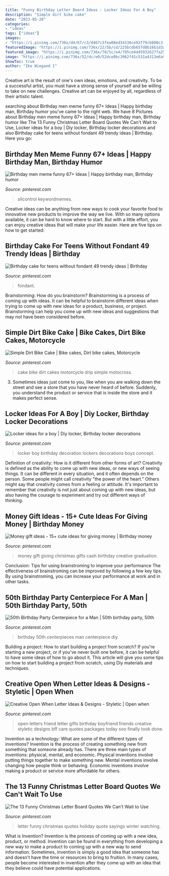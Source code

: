 ```yaml
---
title: "Funny Birthday Letter Board Ideas : Locker Ideas For A Boy"
description: "Simple dirt bike cake"
date: "2023-05-20"
categories:
- "ideas"
tags: ["ideas"]
images:
- "https://i.pinimg.com/736x/d4/67/c3/d467c3fea08ed34138ce92f79cb800c3.jpg"
featuredImage: "https://i.pinimg.com/736x/22/5b/cd/225bcdb657d8b16b1d3a7a2429d81938--birthday-party-centerpieces-th-birthday-party.jpg"
featured_image: "https://i.pinimg.com/736x/70/5c/e4/705ce4d45932627fa2576e101ccafb70.jpg"
image: "https://i.pinimg.com/736x/52/dc/e0/52dce0bc3962f41c531a4313e6a9821b.jpg"
ShowToc: true
author: "Ike Wiegand I"
---
```



Creative art is the result of one's own ideas, emotions, and creativity. To be a successful artist, you must have a strong sense of yourself and be willing to take on new challenges. Creative art can be enjoyed by all, regardless of their artistic talent.

	

		
searching about Birthday men meme funny 67+ Ideas | Happy birthday man, Birthday humor you've came to the right web. We have 8 Pictures about Birthday men meme funny 67+ Ideas | Happy birthday man, Birthday humor like The 13 Funny Christmas Letter Board Quotes We Can&#039;t Wait to Use, Locker ideas for a boy | Diy locker, Birthday locker decorations and also Birthday cake for teens without fondant 49 trendy ideas | Birthday. Here you go:
		
    
## Birthday Men Meme Funny 67+ Ideas | Happy Birthday Man, Birthday Humor

<img loading=lazy src="https://i.pinimg.com/736x/52/dc/e0/52dce0bc3962f41c531a4313e6a9821b.jpg" onerror="this.onerror=null;this.src='https://tse2.mm.bing.net/th?id=OIP.WEjKCMkuRsgnV_73MIeh4QAAAA&amp;pid=15.1';" alt="Birthday men meme funny 67+ Ideas | Happy birthday man, Birthday humor">

_Source: pinterest.com_

>slicontrol keywordmemes. 

	

Creative ideas can be anything from new ways to cook your favorite food to innovative new products to improve the way we live. With so many options available, it can be hard to know where to start. But with a little effort, you can enjoy creative ideas that will make your life easier. Here are five tips on how to get started: 

    
## Birthday Cake For Teens Without Fondant 49 Trendy Ideas | Birthday

<img loading=lazy src="https://i.pinimg.com/736x/70/5c/e4/705ce4d45932627fa2576e101ccafb70.jpg" onerror="this.onerror=null;this.src='https://tse3.mm.bing.net/th?id=OIP.WROKSNyc2TDp28svAu7fpgAAAA&amp;pid=15.1';" alt="Birthday cake for teens without fondant 49 trendy ideas | Birthday">

_Source: pinterest.com_

>fondant. 

	

Brainstorming: How do you brainstorm?
Brainstorming is a process of coming up with ideas. It can be helpful to brainstorm different ideas when trying to come up with new ideas for a product, business, or project. Brainstorming can help you come up with new ideas and suggestions that may not have been considered before.

    
## Simple Dirt Bike Cake | Bike Cakes, Dirt Bike Cakes, Motorcycle

<img loading=lazy src="https://i.pinimg.com/736x/06/55/3c/06553c5e266a7f0385dd34d003d3c303.jpg" onerror="this.onerror=null;this.src='https://tse3.mm.bing.net/th?id=OIP.uOL1lYyBMXyJWUCECZKDNgHaLH&amp;pid=15.1';" alt="Simple Dirt Bike Cake | Bike cakes, Dirt bike cakes, Motorcycle">

_Source: pinterest.com_

>cake bike dirt cakes motorcycle drip simple motocross. 

	

3. Sometimes ideas just come to you, like when you are walking down the street and see a store that you have never heard of before. Suddenly, you understand the product or service that is inside the store and it makes perfect sense.

    
## Locker Ideas For A Boy | Diy Locker, Birthday Locker Decorations

<img loading=lazy src="https://i.pinimg.com/736x/ce/6d/0b/ce6d0bbbdb04b40894b1458a3131a500--locker-ideas-lockers.jpg" onerror="this.onerror=null;this.src='https://tse4.mm.bing.net/th?id=OIP.HpZpd-9joUW35Aa1uw1oGAHaJ3&amp;pid=15.1';" alt="Locker ideas for a boy | Diy locker, Birthday locker decorations">

_Source: pinterest.com_

>locker boy birthday decoration lockers decorations boys concept. 

	

Definition of creativity: How is it different from other forms of art?
Creativity is defined as the ability to come up with new ideas, or new ways of seeing things. It can be different in every situation, and it often depends on the person. Some people might call creativity "the power of the heart." Others might say that creativity comes from a feeling or attitude. It's important to remember that creativity is not just about coming up with new ideas, but also having the courage to experiment and try out different ways of thinking.

    
## Money Gift Ideas - 15+ Cute Ideas For Giving Money | Birthday Money

<img loading=lazy src="https://i.pinimg.com/736x/d4/67/c3/d467c3fea08ed34138ce92f79cb800c3.jpg" onerror="this.onerror=null;this.src='https://tse4.mm.bing.net/th?id=OIP.HnURkMvsYPMohK8PEfiNCAHaLH&amp;pid=15.1';" alt="Money gift ideas - 15+ cute ideas for giving money | Birthday money">

_Source: pinterest.com_

>money gift giving christmas gifts cash birthday creative graduation. 

	

Conclusion: Tips for using brainstroming to improve your performance
The effectiveness of brainstroming can be improved by following a few key tips. By using brainstroming, you can increase your performance at work and in other tasks.

    
## 50th Birthday Party Centerpiece For A Man | 50th Birthday Party, 50th

<img loading=lazy src="https://i.pinimg.com/736x/22/5b/cd/225bcdb657d8b16b1d3a7a2429d81938--birthday-party-centerpieces-th-birthday-party.jpg" onerror="this.onerror=null;this.src='https://tse4.mm.bing.net/th?id=OIP.V_GVSOmtEe1nU9KvDcxfsQHaJ3&amp;pid=15.1';" alt="50th Birthday Party Centerpiece for a Man | 50th birthday party, 50th">

_Source: pinterest.com_

>birthday 50th centerpieces man centerpiece diy. 

	

Building a project: How to start building a project from scratch?
If you're starting a new project, or if you've never built one before, it can be helpful to have some ideas of how to go about it. This article will give you some tips on how to start building a project from scratch, using Diy materials and techniques.

    
## Creative Open When Letter Ideas &amp; Designs - Styletic | Open When

<img loading=lazy src="https://i.pinimg.com/736x/43/90/7f/43907f4f089ca4191fb247020cd1a708--friend-gifts-open-when-letters-for-friends.jpg" onerror="this.onerror=null;this.src='https://tse4.mm.bing.net/th?id=OIP.zQSzNXdWaN4x_k8N3TacQQHaJ4&amp;pid=15.1';" alt="Creative Open When Letter Ideas &amp; Designs - Styletic | Open when">

_Source: pinterest.com_

>open letters friend letter gifts birthday boyfriend friends creative styletic designs bff care quotes packages today soo finally took done. 

	

Invention as a technology: What are some of the different types of inventions?
Invention is the process of creating something new from something that someone already has. There are three main types of inventions: physical, mental, and economic. Physical inventions involve putting things together to make something new. Mental inventions involve changing how people think or behaving. Economic inventions involve making a product or service more affordable for others.

    
## The 13 Funny Christmas Letter Board Quotes We Can&#039;t Wait To Use

<img loading=lazy src="https://i.pinimg.com/736x/5a/af/62/5aaf6267c9143e78aaaa17dc9feb58f0.jpg" onerror="this.onerror=null;this.src='https://tse4.mm.bing.net/th?id=OIP.m_uaKlwpUO55lFgxHWlgbAHaLH&amp;pid=15.1';" alt="The 13 Funny Christmas Letter Board Quotes We Can&#039;t Wait to Use">

_Source: pinterest.com_

>letter funny christmas quotes holiday quote sayings winter watching. 

	

What is Invention?
Invention is the process of coming up with a new idea, product, or method. Invention can be found in everything from developing a new way to make a product to coming up with a new way to send information. Sometimes, invention is simply a good idea that someone has and doesn't have the time or resources to bring to fruition. In many cases, people become interested in invention after they come up with an idea that they believe could have potential applications.

